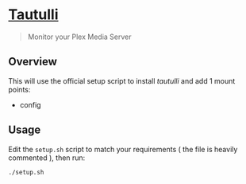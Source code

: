 # [Tautulli](https://tautulli.com/)

> Monitor your Plex Media Server 

## Overview

This will use the official setup script to install _tautulli_ and add 1 mount points: 

- config

## Usage

Edit the `setup.sh` script to match your requirements ( the file is heavily commented ), then run:

`./setup.sh`



